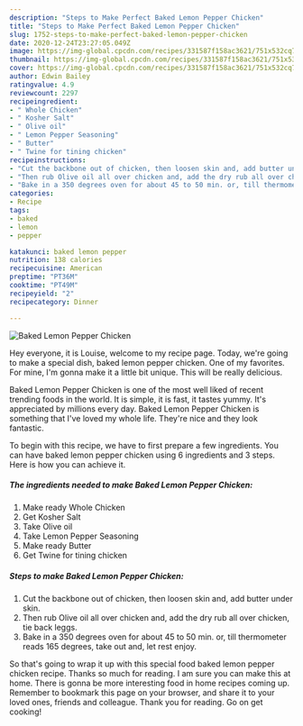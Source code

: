 ```yaml
---
description: "Steps to Make Perfect Baked Lemon Pepper Chicken"
title: "Steps to Make Perfect Baked Lemon Pepper Chicken"
slug: 1752-steps-to-make-perfect-baked-lemon-pepper-chicken
date: 2020-12-24T23:27:05.049Z
image: https://img-global.cpcdn.com/recipes/331587f158ac3621/751x532cq70/baked-lemon-pepper-chicken-recipe-main-photo.jpg
thumbnail: https://img-global.cpcdn.com/recipes/331587f158ac3621/751x532cq70/baked-lemon-pepper-chicken-recipe-main-photo.jpg
cover: https://img-global.cpcdn.com/recipes/331587f158ac3621/751x532cq70/baked-lemon-pepper-chicken-recipe-main-photo.jpg
author: Edwin Bailey
ratingvalue: 4.9
reviewcount: 2297
recipeingredient:
- " Whole Chicken"
- " Kosher Salt"
- " Olive oil"
- " Lemon Pepper Seasoning"
- " Butter"
- " Twine for tining chicken"
recipeinstructions:
- "Cut the backbone out of chicken, then loosen skin and, add butter under skin."
- "Then rub Olive oil all over chicken and, add the dry rub all over chicken, tie back leggs."
- "Bake in a 350 degrees oven for about 45 to 50 min. or, till thermometer reads 165 degrees, take out and, let rest enjoy."
categories:
- Recipe
tags:
- baked
- lemon
- pepper

katakunci: baked lemon pepper 
nutrition: 138 calories
recipecuisine: American
preptime: "PT36M"
cooktime: "PT49M"
recipeyield: "2"
recipecategory: Dinner

---
```



![Baked Lemon Pepper Chicken](https://img-global.cpcdn.com/recipes/331587f158ac3621/751x532cq70/baked-lemon-pepper-chicken-recipe-main-photo.jpg)

Hey everyone, it is Louise, welcome to my recipe page. Today, we're going to make a special dish, baked lemon pepper chicken. One of my favorites. For mine, I'm gonna make it a little bit unique. This will be really delicious.



Baked Lemon Pepper Chicken is one of the most well liked of recent trending foods in the world. It is simple, it is fast, it tastes yummy. It's appreciated by millions every day. Baked Lemon Pepper Chicken is something that I've loved my whole life. They're nice and they look fantastic.


To begin with this recipe, we have to first prepare a few ingredients. You can have baked lemon pepper chicken using 6 ingredients and 3 steps. Here is how you can achieve it.

<!--inarticleads1-->

##### The ingredients needed to make Baked Lemon Pepper Chicken:

1. Make ready  Whole Chicken
1. Get  Kosher Salt
1. Take  Olive oil
1. Take  Lemon Pepper Seasoning
1. Make ready  Butter
1. Get  Twine for tining chicken




<!--inarticleads2-->

##### Steps to make Baked Lemon Pepper Chicken:

1. Cut the backbone out of chicken, then loosen skin and, add butter under skin.
1. Then rub Olive oil all over chicken and, add the dry rub all over chicken, tie back leggs.
1. Bake in a 350 degrees oven for about 45 to 50 min. or, till thermometer reads 165 degrees, take out and, let rest enjoy.




So that's going to wrap it up with this special food baked lemon pepper chicken recipe. Thanks so much for reading. I am sure you can make this at home. There is gonna be more interesting food in home recipes coming up. Remember to bookmark this page on your browser, and share it to your loved ones, friends and colleague. Thank you for reading. Go on get cooking!

